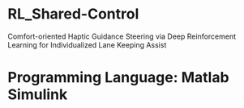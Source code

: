 # RL_Shared-Control
Comfort-oriented Haptic Guidance Steering via Deep Reinforcement Learning for Individualized Lane Keeping Assist
# Programming Language: Matlab Simulink
